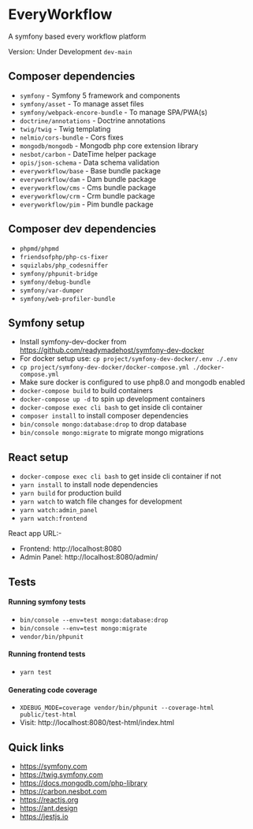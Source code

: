# EveryWorkflow

A symfony based every workflow platform


Version: Under Development `dev-main`


## Composer dependencies

- `symfony` - Symfony 5 framework and components
- `symfony/asset` - To manage asset files
- `symfony/webpack-encore-bundle` - To manage SPA/PWA(s)
- `doctrine/annotations` - Doctrine annotations
- `twig/twig` - Twig templating
- `nelmio/cors-bundle` - Cors fixes
- `mongodb/mongodb` - Mongodb php core extension library
- `nesbot/carbon` - DateTime helper package
- `opis/json-schema` - Data schema validation
- `everyworkflow/base` - Base bundle package
- `everyworkflow/dam` - Dam bundle package
- `everyworkflow/cms` - Cms bundle package
- `everyworkflow/crm` - Crm bundle package
- `everyworkflow/pim` - Pim bundle package


## Composer dev dependencies

- `phpmd/phpmd`
- `friendsofphp/php-cs-fixer`
- `squizlabs/php_codesniffer`
- `symfony/phpunit-bridge`
- `symfony/debug-bundle`
- `symfony/var-dumper`
- `symfony/web-profiler-bundle`


## Symfony setup

- Install symfony-dev-docker from https://github.com/readymadehost/symfony-dev-docker
- For docker setup use: `cp project/symfony-dev-docker/.env ./.env`
- `cp project/symfony-dev-docker/docker-compose.yml ./docker-compose.yml`
- Make sure docker is configured to use php8.0 and mongodb enabled
- `docker-compose build` to build containers
- `docker-compose up -d` to spin up development containers
- `docker-compose exec cli bash` to get inside cli container
- `composer install` to install composer dependencies
- `bin/console mongo:database:drop` to drop database
- `bin/console mongo:migrate` to migrate mongo migrations


## React setup

- `docker-compose exec cli bash` to get inside cli container if not
- `yarn install` to install node dependencies
- `yarn build` for production build
- `yarn watch` to watch file changes for development
- `yarn watch:admin_panel`
- `yarn watch:frontend`

React app URL:-

- Frontend: http://localhost:8080
- Admin Panel: http://localhost:8080/admin/

## Tests

#### Running symfony tests

- `bin/console --env=test mongo:database:drop`
- `bin/console --env=test mongo:migrate`
- `vendor/bin/phpunit`

#### Running frontend tests

- `yarn test`

#### Generating code coverage

- `XDEBUG_MODE=coverage vendor/bin/phpunit --coverage-html public/test-html`
- Visit: http://localhost:8080/test-html/index.html

## Quick links

- https://symfony.com
- https://twig.symfony.com
- https://docs.mongodb.com/php-library
- https://carbon.nesbot.com
- https://reactjs.org
- https://ant.design
- https://jestjs.io
